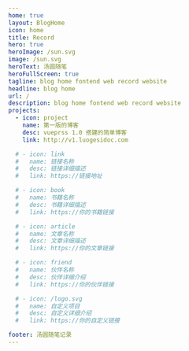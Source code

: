```yaml
---
home: true
layout: BlogHome
icon: home
title: Record
hero: true
heroImage: /sun.svg
image: /sun.svg
heroText: 汤圆随笔
heroFullScreen: true
tagline: blog home fontend web record website
headline: blog home
url: /
description: blog home fontend web record website
projects:
  - icon: project
    name: 第一版的博客
    desc: vueprss 1.0 搭建的简单博客
    link: http://v1.luogesidoc.com

  # - icon: link
  #   name: 链接名称
  #   desc: 链接详细描述
  #   link: https://链接地址

  # - icon: book
  #   name: 书籍名称
  #   desc: 书籍详细描述
  #   link: https://你的书籍链接

  # - icon: article
  #   name: 文章名称
  #   desc: 文章详细描述
  #   link: https://你的文章链接

  # - icon: friend
  #   name: 伙伴名称
  #   desc: 伙伴详细介绍
  #   link: https://你的伙伴链接

  # - icon: /logo.svg
  #   name: 自定义项目
  #   desc: 自定义详细介绍
  #   link: https://你的自定义链接

footer: 汤圆随笔记录
---
```


<!-- 这是一个博客主页的案例。 -->

<!-- 要使用此布局，你应该在页面前端设置 `layout: BlogHome` 和 `home: true`。 -->

<!-- 相关配置文档请见 [博客主页](https://theme-hope.vuejs.press/zh/guide/blog/home/)。 -->
